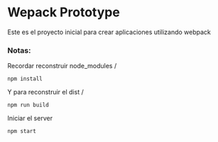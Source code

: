 # Wepack Prototype
Este es el proyecto inicial para crear aplicaciones utilizando webpack
 
### Notas:

Recordar reconstruir node_modules /
```
npm install
```
Y para reconstruir el dist /
```
npm run build
```
Iniciar el server
```
npm start
```


